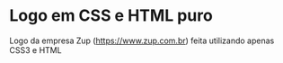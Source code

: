 # Logo em CSS e HTML puro
Logo da empresa Zup (https://www.zup.com.br) feita utilizando apenas CSS3 e HTML